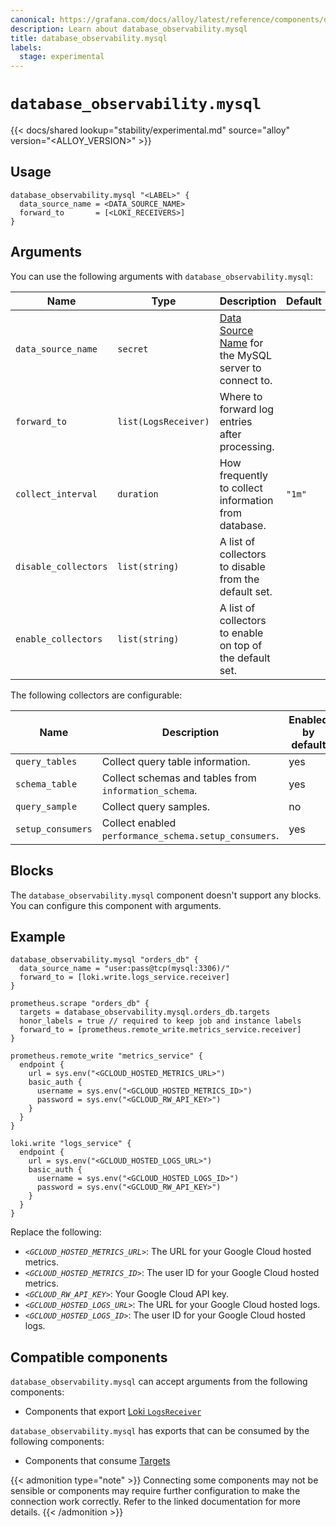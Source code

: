 ```yaml
---
canonical: https://grafana.com/docs/alloy/latest/reference/components/database_observability.mysql/
description: Learn about database_observability.mysql
title: database_observability.mysql
labels:
  stage: experimental
---
```


# `database_observability.mysql`

{{< docs/shared lookup="stability/experimental.md" source="alloy" version="<ALLOY_VERSION>" >}}

## Usage

```alloy
database_observability.mysql "<LABEL>" {
  data_source_name = <DATA_SOURCE_NAME>
  forward_to       = [<LOKI_RECEIVERS>]
}
```

## Arguments

You can use the following arguments with `database_observability.mysql`:

 Name                 | Type                 | Description                                               | Default | Required 
----------------------|----------------------|-----------------------------------------------------------|---------|----------
 `data_source_name`   | `secret`             | [Data Source Name][] for the MySQL server to connect to.  |         | yes      
 `forward_to`         | `list(LogsReceiver)` | Where to forward log entries after processing.            |         | yes      
 `collect_interval`   | `duration`           | How frequently to collect information from database.      | `"1m"`  | no       
 `disable_collectors` | `list(string)`       | A list of collectors to disable from the default set.     |         | no       
 `enable_collectors`  | `list(string)`       | A list of collectors to enable on top of the default set. |         | no       

The following collectors are configurable:

| Name              | Description                                           | Enabled by default |
| ----------------- | ----------------------------------------------------- | ------------------ |
| `query_tables`    | Collect query table information.                      | yes                |
| `schema_table`    | Collect schemas and tables from `information_schema`. | yes                |
| `query_sample`    | Collect query samples.                                | no                 |
| `setup_consumers` | Collect enabled `performance_schema.setup_consumers`. | yes                |

## Blocks

The `database_observability.mysql` component doesn't support any blocks. You can configure this component with arguments.

## Example

```alloy
database_observability.mysql "orders_db" {
  data_source_name = "user:pass@tcp(mysql:3306)/"
  forward_to = [loki.write.logs_service.receiver]
}

prometheus.scrape "orders_db" {
  targets = database_observability.mysql.orders_db.targets
  honor_labels = true // required to keep job and instance labels
  forward_to = [prometheus.remote_write.metrics_service.receiver]
}

prometheus.remote_write "metrics_service" {
  endpoint {
    url = sys.env("<GCLOUD_HOSTED_METRICS_URL>")
    basic_auth {
      username = sys.env("<GCLOUD_HOSTED_METRICS_ID>")
      password = sys.env("<GCLOUD_RW_API_KEY>")
    }
  }
}

loki.write "logs_service" {
  endpoint {
    url = sys.env("<GCLOUD_HOSTED_LOGS_URL>")
    basic_auth {
      username = sys.env("<GCLOUD_HOSTED_LOGS_ID>")
      password = sys.env("<GCLOUD_RW_API_KEY>")
    }
  }
}
```

Replace the following:

* _`<GCLOUD_HOSTED_METRICS_URL>`_: The URL for your Google Cloud hosted metrics.
* _`<GCLOUD_HOSTED_METRICS_ID>`_: The user ID for your Google Cloud hosted metrics.
* _`<GCLOUD_RW_API_KEY>`_: Your Google Cloud API key.
* _`<GCLOUD_HOSTED_LOGS_URL>`_: The URL for your Google Cloud hosted logs.
* _`<GCLOUD_HOSTED_LOGS_ID>`_: The user ID for your Google Cloud hosted logs.

[Data Source Name]: https://github.com/go-sql-driver/mysql#dsn-data-source-name

<!-- START GENERATED COMPATIBLE COMPONENTS -->

## Compatible components

`database_observability.mysql` can accept arguments from the following components:

- Components that export [Loki `LogsReceiver`](../../../compatibility/#loki-logsreceiver-exporters)

`database_observability.mysql` has exports that can be consumed by the following components:

- Components that consume [Targets](../../../compatibility/#targets-consumers)

{{< admonition type="note" >}}
Connecting some components may not be sensible or components may require further configuration to make the connection work correctly.
Refer to the linked documentation for more details.
{{< /admonition >}}

<!-- END GENERATED COMPATIBLE COMPONENTS -->
